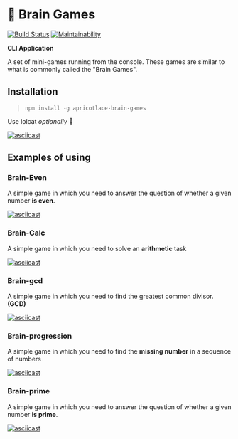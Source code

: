 # 🎲 Brain Games
[![Build Status](https://travis-ci.org/ApricotLace/Brain-Games.svg?branch=master)](https://travis-ci.org/ApricotLace/Brain-Games)
[![Maintainability](https://api.codeclimate.com/v1/badges/0eaff3cdf9c385f97b8d/maintainability)](https://codeclimate.com/github/ApricotLace/project-lvl1-s368/maintainability)

**CLI Application**

A set of mini-games running from the console. These games are similar to what is commonly called the "Brain Games".
## Installation
> `npm install -g apricotlace-brain-games`

Use lolcat *optionally* 🌈

[![asciicast](https://asciinema.org/a/dCHZqttoNYUA865FvmzJr3h5a.png)](https://asciinema.org/a/dCHZqttoNYUA865FvmzJr3h5a)
## Examples of using
### Brain-Even
A simple game in which you need to answer the question of whether a given number **is even**.

[![asciicast](https://asciinema.org/a/NpFjKi62Sjt66wflAudV3m0CU.png)](https://asciinema.org/a/NpFjKi62Sjt66wflAudV3m0CU)

### Brain-Calc
A simple game in which you need to solve an **arithmetic** task

[![asciicast](https://asciinema.org/a/Iaq2ldEu2fBSwkAUqXwPZjogw.png)](https://asciinema.org/a/Iaq2ldEu2fBSwkAUqXwPZjogw)

### Brain-gcd
A simple game in which you need to find the greatest common divisor. **(GCD)**

[![asciicast](https://asciinema.org/a/xEn1ET8TozdKtvaC10PMAq2wv.png)](https://asciinema.org/a/xEn1ET8TozdKtvaC10PMAq2wv)

### Brain-progression
A simple game in which you need to find the **missing number** in a sequence of numbers

[![asciicast](https://asciinema.org/a/XIJsLkaAAIEv7AgIUEhb5iy3z.png)](https://asciinema.org/a/XIJsLkaAAIEv7AgIUEhb5iy3z)

### Brain-prime
A simple game in which you need to answer the question of whether a given number **is prime**.

[![asciicast](https://asciinema.org/a/Own25xb4rjOI34HvkhjzGyGua.png)](https://asciinema.org/a/Own25xb4rjOI34HvkhjzGyGua)
